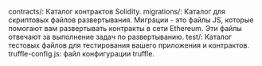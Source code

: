 contracts/: Каталог контрактов Solidity.
migrations/: Каталог для скриптовых файлов развертывания. Миграции - это файлы JS, которые помогают вам развертывать контракты в сети Ethereum. Эти файлы отвечают за выполнение задач по развертыванию.
test/: Каталог тестовых файлов для тестирования вашего приложения и контрактов.
truffle-config.js: файл конфигурации truffle.
